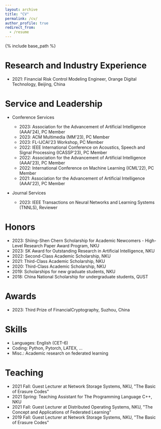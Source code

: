 ```yaml
---
layout: archive
title: "CV"
permalink: /cv/
author_profile: true
redirect_from:
  - /resume
---
```


{% include base_path %}

<!-- Education
======
* B.S. in GitHub, GitHub University, 2012
* M.S. in Jekyll, GitHub University, 2014
* Ph.D. in Version Control Theory, GitHub University, 2018 (expected) -->

Research and Industry Experience
======
* 2021: Financial Risk Control Modeling Engineer, Orange Digital Technology, Beĳing, China

Service and Leadership
======
* Conference Services
  * 2023: Association for the Advancement of Artificial Intelligence (AAAI'24), PC Member
  * 2023: ACM Multimedia (MM'23), PC Member
  * 2023: FL-IJCAI'23 Workshop, PC Member
  * 2022: IEEE International Conference on Acoustics, Speech and Signal Processing (ICASSP'23), PC Member
  * 2022: Association for the Advancement of Artificial Intelligence (AAAI'23), PC Member
  * 2022: International Conference on Machine Learning (ICML'22), PC Member
  * 2021: Association for the Advancement of Artificial Intelligence (AAAI'22), PC Member

* Journal Services
  * 2023: IEEE Transactions on Neural Networks and Learning Systems (TNNLS), Reviewer

Honors
======
* 2023: Shiing-Shen Chern Scholarship for Academic Newcomers - High-Level Research Paper Award Program, NKU
* 2023: SK Award for Outstanding Research in Artificial Intelligence, NKU
* 2022: Second-Class Academic Scholarship, NKU
* 2021: Third-Class Academic Scholarship, NKU
* 2020: Third-Class Academic Scholarship, NKU
* 2019: Scholarships for new graduate students, NKU
* 2018: China National Scholarship for undergraduate students, QUST
  
Awards
======
* 2023: Third Prize of FinancialCryptography, Suzhou, China

Skills
======
* Languages: English (CET-6)
* Coding: Python, Pytorch, LATEX, ...
* Misc.: Academic research on federated learning

<!-- Publications
======
  <ul>{% for post in site.publications %}
    {% include archive-single-cv.html %}
  {% endfor %}</ul> -->
  
<!-- Talks
======
  <ul>{% for post in site.talks %}
    {% include archive-single-talk-cv.html %}
  {% endfor %}</ul> -->
  
Teaching
======
* 2021 Fall: Guest Lecturer at Network Storage Systems, NKU, "The Basic of Erasure Codes"
* 2021 Spring: Teaching Assistant for The Programming Language C++, NKU
* 2021 Fall: Guest Lecturer at Distributed Operating Systems, NKU, "The Concept and Applications of Federated Learning"
* 2019 Fall: Guest Lecturer at Network Storage Systems, NKU, "The Basic of Erasure Codes"
  
<!--  Teaching
======
  <ul>{% for post in site.teaching %}
    {% include archive-single-cv.html %}
  {% endfor %}</ul> -->
  


